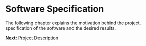 # Software Specification

The following chapter explains the motivation behind the project, specification of the software and the desired results.

[**Next:** Project Description](/documentation/software-specification/project-description)